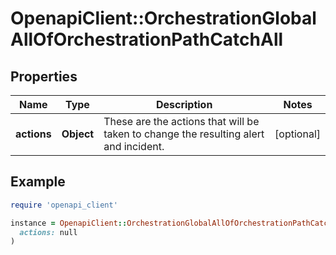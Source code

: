 # OpenapiClient::OrchestrationGlobalAllOfOrchestrationPathCatchAll

## Properties

| Name | Type | Description | Notes |
| ---- | ---- | ----------- | ----- |
| **actions** | **Object** | These are the actions that will be taken to change the resulting alert and incident. | [optional] |

## Example

```ruby
require 'openapi_client'

instance = OpenapiClient::OrchestrationGlobalAllOfOrchestrationPathCatchAll.new(
  actions: null
)
```

